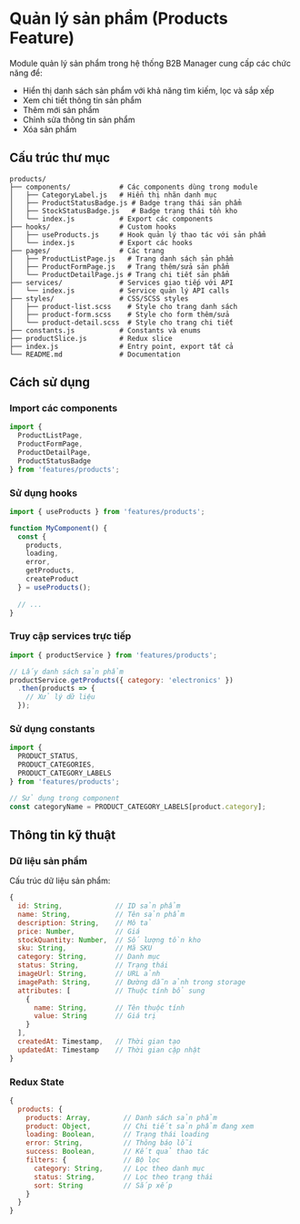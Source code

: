 # Quản lý sản phẩm (Products Feature)

Module quản lý sản phẩm trong hệ thống B2B Manager cung cấp các chức năng để:
- Hiển thị danh sách sản phẩm với khả năng tìm kiếm, lọc và sắp xếp
- Xem chi tiết thông tin sản phẩm
- Thêm mới sản phẩm
- Chỉnh sửa thông tin sản phẩm
- Xóa sản phẩm

## Cấu trúc thư mục

```
products/
├── components/            # Các components dùng trong module
│   ├── CategoryLabel.js   # Hiển thị nhãn danh mục
│   ├── ProductStatusBadge.js # Badge trạng thái sản phẩm
│   ├── StockStatusBadge.js   # Badge trạng thái tồn kho
│   └── index.js           # Export các components
├── hooks/                 # Custom hooks
│   ├── useProducts.js     # Hook quản lý thao tác với sản phẩm
│   └── index.js           # Export các hooks
├── pages/                 # Các trang
│   ├── ProductListPage.js   # Trang danh sách sản phẩm
│   ├── ProductFormPage.js   # Trang thêm/sửa sản phẩm 
│   └── ProductDetailPage.js # Trang chi tiết sản phẩm
├── services/              # Services giao tiếp với API
│   └── index.js           # Service quản lý API calls
├── styles/                # CSS/SCSS styles
│   ├── product-list.scss    # Style cho trang danh sách
│   ├── product-form.scss    # Style cho form thêm/sửa
│   └── product-detail.scss  # Style cho trang chi tiết
├── constants.js           # Constants và enums
├── productSlice.js        # Redux slice
├── index.js               # Entry point, export tất cả
└── README.md              # Documentation
```

## Cách sử dụng

### Import các components

```jsx
import { 
  ProductListPage, 
  ProductFormPage,
  ProductDetailPage,
  ProductStatusBadge
} from 'features/products';
```

### Sử dụng hooks

```jsx
import { useProducts } from 'features/products';

function MyComponent() {
  const { 
    products, 
    loading, 
    error, 
    getProducts,
    createProduct 
  } = useProducts();
  
  // ...
}
```

### Truy cập services trực tiếp

```jsx
import { productService } from 'features/products';

// Lấy danh sách sản phẩm
productService.getProducts({ category: 'electronics' })
  .then(products => {
    // Xử lý dữ liệu
  });
```

### Sử dụng constants

```jsx
import { 
  PRODUCT_STATUS, 
  PRODUCT_CATEGORIES,
  PRODUCT_CATEGORY_LABELS 
} from 'features/products';

// Sử dụng trong component
const categoryName = PRODUCT_CATEGORY_LABELS[product.category];
```

## Thông tin kỹ thuật

### Dữ liệu sản phẩm

Cấu trúc dữ liệu sản phẩm:

```js
{
  id: String,             // ID sản phẩm
  name: String,           // Tên sản phẩm
  description: String,    // Mô tả
  price: Number,          // Giá
  stockQuantity: Number,  // Số lượng tồn kho
  sku: String,            // Mã SKU
  category: String,       // Danh mục
  status: String,         // Trạng thái
  imageUrl: String,       // URL ảnh
  imagePath: String,      // Đường dẫn ảnh trong storage
  attributes: [           // Thuộc tính bổ sung
    {
      name: String,       // Tên thuộc tính
      value: String       // Giá trị
    }
  ],
  createdAt: Timestamp,   // Thời gian tạo
  updatedAt: Timestamp    // Thời gian cập nhật
}
```

### Redux State

```js
{
  products: {
    products: Array,        // Danh sách sản phẩm
    product: Object,        // Chi tiết sản phẩm đang xem
    loading: Boolean,       // Trạng thái loading
    error: String,          // Thông báo lỗi
    success: Boolean,       // Kết quả thao tác
    filters: {              // Bộ lọc
      category: String,     // Lọc theo danh mục
      status: String,       // Lọc theo trạng thái
      sort: String          // Sắp xếp
    }
  }
}
``` 